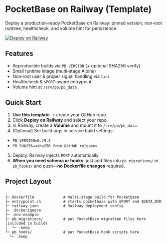 # PocketBase on Railway (Template)


Deploy a production‑ready PocketBase on Railway: pinned version, non‑root runtime, healthcheck, and volume hint for persistence.


[![Deploy on Railway](https://railway.com/button.svg)](https://railway.com/deploy)


## Features
- Reproducible builds via `PB_VERSION` (+ optional SHA256 verify)
- Small runtime image (multi‑stage Alpine)
- Non‑root user & proper signal handling via `tini`
- Healthcheck & `$PORT`‑aware entrypoint
- Volume hint at `/srv/pb/pb_data`


## Quick Start
1. **Use this template** → create your GitHub repo.
2. Click **Deploy on Railway** and select your repo.
3. In Railway, create a **Volume** and mount it to `/srv/pb/pb_data`.
4. (Optional) Set build args in service build settings:
- `PB_VERSION=0.29.3`
- `PB_SHA256=<sha256 from GitHub release>`
5. Deploy. Railway injects `PORT` automatically.
6. **When you need schema or hooks**: just add files into `pb_migrations/` or `pb_hooks/` and push—**no Dockerfile changes** required.

## Project Layout
```
.
├─ Dockerfile             # multi-stage build for PocketBase
├─ entrypoint.sh          # starts pocketbase with $PORT and $DATA_DIR
├─ railway.json           # Railway deployment config
├─ .dockerignore
├─ .env.example
├─ pb_migrations/         # put PocketBase migration files here (included in build)
│  └─ .keep
└─ pb_hooks/              # put PocketBase hook scripts here 
  └─ .keep
```
